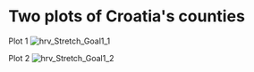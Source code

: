 # Two plots of Croatia's counties

Plot 1
![hrv_Stretch_Goal1_1](https://user-images.githubusercontent.com/78221789/112622744-6c512e00-8e66-11eb-864d-18d2a5ae18cb.png)




Plot 2
![hrv_Stretch_Goal1_2](https://user-images.githubusercontent.com/78221789/112622765-74a96900-8e66-11eb-991c-0f2bbc149289.png)
